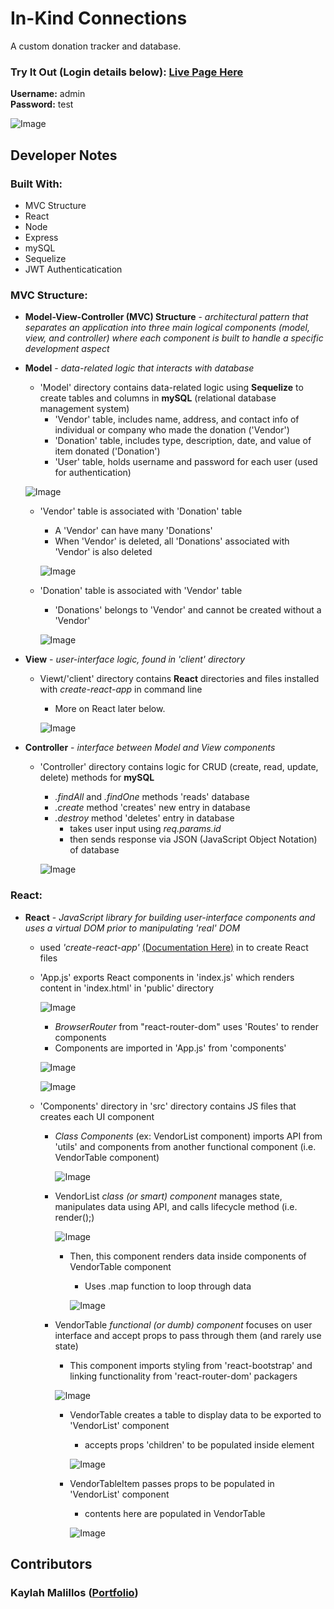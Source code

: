 # In-Kind Connections

A custom donation tracker and database.

### Try It Out (Login details below): [Live Page Here](https://inkindconnections.herokuapp.com/)

**Username:** admin <br>
**Password:** test 

![Image](https://github.com/kmalillos/inkind/blob/master/readme/Capture1.PNG)


<!-- ## How It Works

* User creates a Login though the Sign-Up page
* Once Login is created, User signs into the app
* Home Page displays all the different sections of dog's life:
    * Pet Info, Vet Info, Vaccinations, Activity, Diet, Potty, Hygenie, Favorites, and Resources

    ![Image](https://github.com/kmalillos/dog-journal/blob/master/read-me/home-page.JPG)

* User can use "Add" button to go to a Form, where User can enter and submit User input
* User input is displayed in each section
* User can delete existing input in each section by clicking on the 'Trash Icon'

    ![Image](https://github.com/kmalillos/dog-journal/blob/master/read-me/section-page.JPG) -->

<!-- **Sample Demo:** [Link]() -->

## Developer Notes

### Built With:
* MVC Structure
* React
* Node
* Express
* mySQL
* Sequelize
* JWT Authenticatication

### MVC Structure:

* **Model-View-Controller (MVC) Structure** - *architectural pattern that separates an application into three main logical components (model, view, and controller) where each component is built to handle a specific development aspect*

* **Model** - *data-related logic that interacts with database*

    *  'Model' directory contains data-related logic using **Sequelize** to create tables and columns in **mySQL** (relational database management system)
        * 'Vendor' table, includes name, address, and contact info of individual or company who made the donation ('Vendor')
        * 'Donation' table, includes type, description, date, and value of item donated ('Donation')
        * 'User' table, holds username and password for each user (used for authentication)
    
    ![Image](https://github.com/kmalillos/inkind/blob/master/readme/mvc1.PNG)

    * 'Vendor' table is associated with 'Donation' table
        * A 'Vendor' can have many 'Donations'
        * When 'Vendor' is deleted, all 'Donations' associated with 'Vendor' is also deleted

        ![Image](https://github.com/kmalillos/inkind/blob/master/readme/mvc2.PNG)

    * 'Donation' table is associated with 'Vendor' table
        * 'Donations' belongs to 'Vendor' and cannot be created without a 'Vendor'

        ![Image](https://github.com/kmalillos/inkind/blob/master/readme/mvc4.PNG)

* **View** -  *user-interface logic, found in 'client' directory*

    * Viewt/'client' directory contains **React** directories and files installed with *create-react-app* in command line
        * More on React later below.

        ![Image](https://github.com/kmalillos/inkind/blob/master/readme/mvc5.PNG)

* **Controller** - *interface between Model and View components*

    * 'Controller' directory contains logic for CRUD (create, read, update, delete) methods for **mySQL**
        * *.findAll* and *.findOne* methods 'reads' database
        * *.create* method 'creates' new entry in database   
        * *.destroy* method 'deletes' entry in database    
            * takes user input using *req.params.id*
            * then sends response via JSON (JavaScript Object Notation) of database

        ![Image](https://github.com/kmalillos/inkind/blob/master/readme/mvc6.PNG)

### React:

* **React** - *JavaScript library for building user-interface components and uses a virtual DOM prior to manipulating 'real' DOM*
    
    * used *'create-react-app'* [(Documentation Here)](https://reactjs.org/docs/create-a-new-react-app.html) in to create React files

    * 'App.js' exports React components in 'index.js' which renders content in 'index.html' in 'public' directory

        ![Image](https://github.com/kmalillos/inkind/blob/master/readme/react9.PNG)

        * *BrowserRouter* from "react-router-dom" uses 'Routes' to render components
        * Components are imported in 'App.js' from 'components'

        ![Image](https://github.com/kmalillos/inkind/blob/master/readme/react1.PNG)

        ![Image](https://github.com/kmalillos/inkind/blob/master/readme/react2.PNG)

    * 'Components' directory in 'src' directory contains JS files that creates each UI component

        * *Class Components* (ex: VendorList component) imports API from 'utils' and components from another functional component (i.e. VendorTable component)

            ![Image](https://github.com/kmalillos/inkind/blob/master/readme/react3.PNG)

        * VendorList *class (or smart) component* manages state, manipulates data using API, and calls lifecycle method (i.e. render();)

            ![Image](https://github.com/kmalillos/inkind/blob/master/readme/react4.PNG)

            * Then, this component renders data inside components of VendorTable component
                * Uses .map function to loop through data

                ![Image](https://github.com/kmalillos/inkind/blob/master/readme/react5.PNG)

        * VendorTable *functional (or dumb) component* focuses on user interface and accept props to pass through them (and rarely use state) 

            * This component imports styling from 'react-bootstrap' and linking functionality from 'react-router-dom' packagers

            ![Image](https://github.com/kmalillos/inkind/blob/master/readme/react8.PNG)

            * VendorTable creates a table to display data to be exported to 'VendorList' component
                * accepts props 'children' to be populated inside <tbody> element

                ![Image](https://github.com/kmalillos/inkind/blob/master/readme/react6.PNG)

            * VendorTableItem passes props to be populated in 'VendorList' component
                * contents here are populated in VendorTable

                ![Image](https://github.com/kmalillos/inkind/blob/master/readme/react7.PNG)


<!-- ## Node and Express -->
        

## Contributors

### Kaylah Malillos ([Portfolio](https://kmalillos.github.io/))